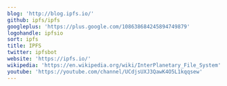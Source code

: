 ```yaml
---
blog: 'http://blog.ipfs.io/'
github: ipfs/ipfs
googleplus: 'https://plus.google.com/108638684245894749879'
logohandle: ipfsio
sort: ipfs
title: IPFS
twitter: ipfsbot
website: 'https://ipfs.io/'
wikipedia: 'https://en.wikipedia.org/wiki/InterPlanetary_File_System'
youtube: 'https://youtube.com/channel/UCdjsUXJ3QawK4O5L1kqqsew'
---
```

